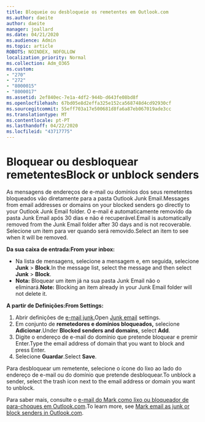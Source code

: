```yaml
---
title: Bloqueie ou desbloqueie os remetentes em Outlook.com
ms.author: daeite
author: daeite
manager: joallard
ms.date: 04/21/2020
ms.audience: Admin
ms.topic: article
ROBOTS: NOINDEX, NOFOLLOW
localization_priority: Normal
ms.collection: Adm_O365
ms.custom:
- "270"
- "272"
- "8000015"
- "8000017"
ms.assetid: 2ef840ec-7e1a-4df2-944b-d643fe08bd8f
ms.openlocfilehash: 67bd05e8d2effa325e152ca568748d4cd92930cf
ms.sourcegitcommit: 55eff703a17e500681d8fa6a87eb067019ade3cc
ms.translationtype: MT
ms.contentlocale: pt-PT
ms.lasthandoff: 04/22/2020
ms.locfileid: "43717775"
---
```

# <a name="block-or-unblock-senders"></a><span data-ttu-id="7e2b2-102">Bloquear ou desbloquear remetentes</span><span class="sxs-lookup"><span data-stu-id="7e2b2-102">Block or unblock senders</span></span>

<span data-ttu-id="7e2b2-103">As mensagens de endereços de e-mail ou domínios dos seus remetentes bloqueados vão diretamente para a pasta Outlook Junk Email.</span><span class="sxs-lookup"><span data-stu-id="7e2b2-103">Messages from email addresses or domains on your blocked senders go directly to your Outlook Junk Email folder.</span></span> <span data-ttu-id="7e2b2-104">O e-mail é automaticamente removido da pasta Junk Email após 30 dias e não é recuperável.</span><span class="sxs-lookup"><span data-stu-id="7e2b2-104">Email is automatically removed from the Junk Email folder after 30 days and is not recoverable.</span></span> <span data-ttu-id="7e2b2-105">Selecione um item para ver quando será removido.</span><span class="sxs-lookup"><span data-stu-id="7e2b2-105">Select an item to see when it will be removed.</span></span>

<span data-ttu-id="7e2b2-106">**Da sua caixa de entrada:**</span><span class="sxs-lookup"><span data-stu-id="7e2b2-106">**From your inbox:**</span></span>

- <span data-ttu-id="7e2b2-107">Na lista de mensagens, selecione a mensagem e, em seguida, selecione **Junk** > **Block**.</span><span class="sxs-lookup"><span data-stu-id="7e2b2-107">In the message list, select the message and then select **Junk** > **Block**.</span></span>
- <span data-ttu-id="7e2b2-108">**Nota:** Bloquear um item já na sua pasta Junk Email não o eliminará.</span><span class="sxs-lookup"><span data-stu-id="7e2b2-108">**Note:** Blocking an item already in your Junk Email folder will not delete it.</span></span>

<span data-ttu-id="7e2b2-109">**A partir de Definições:**</span><span class="sxs-lookup"><span data-stu-id="7e2b2-109">**From Settings:**</span></span>

1. <span data-ttu-id="7e2b2-110">Abrir definições de [e-mail junk.](https://outlook.live.com/mail/options/mail/junkEmail)</span><span class="sxs-lookup"><span data-stu-id="7e2b2-110">Open [Junk email](https://outlook.live.com/mail/options/mail/junkEmail) settings.</span></span>
2. <span data-ttu-id="7e2b2-111">Em conjunto de **remetedores e domínios bloqueados,** selecione **Adicionar**.</span><span class="sxs-lookup"><span data-stu-id="7e2b2-111">Under **Blocked senders and domains**, select **Add**.</span></span>
3. <span data-ttu-id="7e2b2-112">Digite o endereço de e-mail do domínio que pretende bloquear e premir Enter.</span><span class="sxs-lookup"><span data-stu-id="7e2b2-112">Type the email address of domain that you want to block and press Enter.</span></span>
4. <span data-ttu-id="7e2b2-113">Selecione **Guardar**.</span><span class="sxs-lookup"><span data-stu-id="7e2b2-113">Select **Save**.</span></span>

<span data-ttu-id="7e2b2-114">Para desbloquear um remetente, selecione o ícone do lixo ao lado do endereço de e-mail ou do domínio que pretende desbloquear.</span><span class="sxs-lookup"><span data-stu-id="7e2b2-114">To unblock a sender, select the trash icon next to the email address or domain you want to unblock.</span></span>

<span data-ttu-id="7e2b2-115">Para saber mais, consulte o [e-mail do Mark como lixo ou bloqueador de para-choques em Outlook.com](https://support.office.com/article/a3ece97b-82f8-4a5e-9ac3-e92fa6427ae4?wt.mc_id=Office_Outlook_com_Alchemy).</span><span class="sxs-lookup"><span data-stu-id="7e2b2-115">To learn more, see [Mark email as junk or block senders in Outlook.com](https://support.office.com/article/a3ece97b-82f8-4a5e-9ac3-e92fa6427ae4?wt.mc_id=Office_Outlook_com_Alchemy).</span></span>